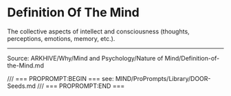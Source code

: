 # Definition Of The Mind

The collective aspects of intellect and consciousness (thoughts, perceptions, emotions, memory, etc.).

---
Source: ARKHIVE/Why/Mind and Psychology/Nature of Mind/Definition-of-the-Mind.md

/// === PROPROMPT:BEGIN ===
see: MIND/ProPrompts/Library/DOOR-Seeds.md
/// === PROPROMPT:END ===
